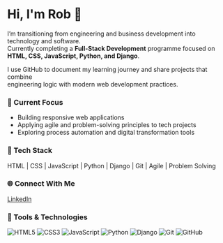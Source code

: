 # Hi, I'm Rob 👋  

I’m transitioning from engineering and business development into technology and software.  
Currently completing a **Full-Stack Development** programme focused on **HTML, CSS, JavaScript, Python, and Django**.

I use GitHub to document my learning journey and share projects that combine  
engineering logic with modern web development practices.

### 🔧 Current Focus
- Building responsive web applications  
- Applying agile and problem-solving principles to tech projects  
- Exploring process automation and digital transformation tools  

### 🧰 Tech Stack
HTML | CSS | JavaScript | Python | Django | Git | Agile | Problem Solving  

### 🌐 Connect With Me
[LinkedIn](https://www.linkedin.com/in/robjamessmith)

### 🧰 Tools & Technologies
![HTML5](https://img.shields.io/badge/HTML5-E34F26?style=flat&logo=html5&logoColor=white)
![CSS3](https://img.shields.io/badge/CSS3-1572B6?style=flat&logo=css3&logoColor=white)
![JavaScript](https://img.shields.io/badge/JavaScript-F7DF1E?style=flat&logo=javascript&logoColor=black)
![Python](https://img.shields.io/badge/Python-3776AB?style=flat&logo=python&logoColor=white)
![Django](https://img.shields.io/badge/Django-092E20?style=flat&logo=django&logoColor=white)
![Git](https://img.shields.io/badge/Git-F05032?style=flat&logo=git&logoColor=white)
![GitHub](https://img.shields.io/badge/GitHub-181717?style=flat&logo=github&logoColor=white)

<!--
**FollowRob/FollowRob** is a ✨ _special_ ✨ repository because its `README.md` (this file) appears on your GitHub profile.

Here are some ideas to get you started:

- 🔭 I’m currently working on ...
- 🌱 I’m currently learning ...
- 👯 I’m looking to collaborate on ...
- 🤔 I’m looking for help with ...
- 💬 Ask me about ...
- 📫 How to reach me: ...
- 😄 Pronouns: ...
- ⚡ Fun fact: ...
-->
